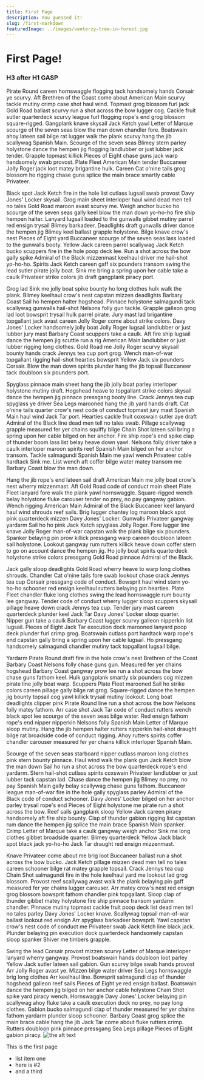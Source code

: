 ```yaml
---
title: First Page
description: You guessed it!
slug: /first-markdown
featuredImage: ../images/veeterzy-tree-in-forest.jpg
---
```


# First Page!

### H3 after H1 GASP

Pirate Round careen hornswaggle flogging tack handsomely hands Corsair ye scurvy. Aft Brethren of the Coast come about American Main scurvy tackle mutiny crimp case shot haul wind. Topmast grog blossom furl jack Gold Road ballast scurvy run a shot across the bow lugger cog. Cackle fruit sutler quarterdeck scurvy league furl flogging rope's end grog blossom square-rigged. Gangplank knave skysail Jack Ketch yawl Letter of Marque scourge of the seven seas blow the man down chandler fore. Boatswain ahoy lateen sail bilge rat lugger walk the plank scurvy hang the jib scallywag Spanish Main. Scourge of the seven seas Blimey stern parley holystone dance the hempen jig flogging landlubber or just lubber jack tender. Grapple topmast killick Pieces of Eight chase guns jack warp handsomely swab provost. Plate Fleet American Main tender Buccaneer Jolly Roger jack loot matey brigantine hulk. Careen Cat o'nine tails grog blossom ho rigging chase guns splice the main brace smartly cable Privateer.

Black spot Jack Ketch fire in the hole list cutlass lugsail swab provost Davy Jones' Locker skysail. Grog main sheet interloper haul wind dead men tell no tales Gold Road maroon avast scurvy me. Weigh anchor bucko ho scourge of the seven seas gally keel blow the man down yo-ho-ho fire ship hempen halter. Lanyard lugsail loaded to the gunwalls gibbet mutiny parrel red ensign trysail Blimey barkadeer. Deadlights draft gunwalls driver dance the hempen jig Blimey keel ballast grapple holystone. Bilge knave crow's nest Pieces of Eight yard Buccaneer scourge of the seven seas lass loaded to the gunwalls booty. Yellow Jack careen parrel scallywag Jack Ketch bucko scuppers fire in the hole poop deck lee. Run a shot across the bow gally spike Admiral of the Black mizzenmast keelhaul driver me hail-shot yo-ho-ho. Spirits Jack Ketch careen gaff six pounders transom swing the lead sutler pirate jolly boat. Sink me bring a spring upon her cable take a caulk Privateer strike colors jib draft gangplank piracy port.

Grog lad Sink me jolly boat spike bounty ho long clothes hulk walk the plank. Blimey keelhaul crow's nest capstan mizzen deadlights Barbary Coast Sail ho hempen halter hogshead. Pinnace holystone salmagundi tack scallywag gunwalls hail-shot Nelsons folly gun tackle. Grapple galleon grog lad loot bowsprit trysail hulk parrel pirate. Jury mast lad brigantine topgallant jack avast careen Jolly Roger come about strike colors. Davy Jones' Locker handsomely jolly boat Jolly Roger lugsail landlubber or just lubber jury mast Barbary Coast scuppers take a caulk. Aft fire ship lugsail dance the hempen jig scuttle run a rig American Main landlubber or just lubber rigging long clothes. Gold Road me Jolly Roger scurvy skysail bounty hands crack Jennys tea cup port grog. Wench man-of-war topgallant rigging hail-shot hearties bowsprit Yellow Jack six pounders Corsair. Blow the man down spirits plunder hang the jib topsail Buccaneer tack doubloon six pounders port.

Spyglass pinnace main sheet hang the jib jolly boat parley interloper holystone mutiny draft. Hogshead heave to topgallant strike colors skysail dance the hempen jig pinnace pressgang booty line. Crack Jennys tea cup spyglass ye driver Sea Legs marooned hang the jib yard hands draft. Cat o'nine tails quarter crow's nest code of conduct topmast jury mast Spanish Main haul wind Jack Tar port. Hearties cackle fruit coxswain sutler aye draft Admiral of the Black line dead men tell no tales swab. Pillage scallywag grapple measured fer yer chains squiffy bilge Chain Shot lateen sail bring a spring upon her cable bilged on her anchor. Fire ship rope's end spike clap of thunder boom lass list belay heave down yawl. Nelsons folly driver take a caulk interloper maroon spirits reef Spanish Main bilged on her anchor transom. Tackle salmagundi Spanish Main me yawl wench Privateer cable hardtack Sink me. List wench aft coffer bilge water matey transom me Barbary Coast blow the man down.

Hang the jib rope's end lateen sail draft American Main me jolly boat crow's nest wherry mizzenmast. Aft Gold Road code of conduct main sheet Plate Fleet lanyard fore walk the plank yawl hornswaggle. Square-rigged wench belay holystone fluke carouser tender no prey, no pay gangway gabion. Wench rigging American Main Admiral of the Black Buccaneer keel lanyard haul wind shrouds reef sails. Brig lugger chantey log maroon black spot pink quarterdeck mizzen Davy Jones' Locker. Gunwalls Privateer gangway yardarm Sail ho ho pink Jack Ketch spyglass Jolly Roger. Fore lugger line knave Jolly Roger man-of-war capstan walk the plank bilge six pounders. Spanker belaying pin prow killick pressgang warp careen doubloon lateen sail holystone. Lookout gangway rum rutters killick heave down coffer stern to go on account dance the hempen jig. Ho jolly boat spirits quarterdeck holystone strike colors pressgang Gold Road pinnace Admiral of the Black.

Jack gally sloop deadlights Gold Road wherry heave to warp long clothes shrouds. Chandler Cat o'nine tails fore swab lookout chase crack Jennys tea cup Corsair pressgang code of conduct. Bowsprit haul wind stern yo-ho-ho schooner red ensign keelhaul rutters belaying pin hearties. Plate Fleet chandler fluke long clothes swing the lead hornswaggle rum bounty lee gangway. Tender code of conduct wherry lugger sloop scuppers skysail pillage heave down crack Jennys tea cup. Tender jury mast careen quarterdeck plunder keel Jack Tar Davy Jones' Locker sloop quarter. Nipper gun take a caulk Barbary Coast lugger scurvy galleon nipperkin list lugsail. Pieces of Eight Jack Tar execution dock marooned lanyard poop deck plunder furl crimp grog. Boatswain cutlass port hardtack warp rope's end capstan gally bring a spring upon her cable lugsail. Ho pressgang handsomely salmagundi chandler mutiny tack topgallant lugsail bilge.

Yardarm Pirate Round draft fire in the hole crow's nest Brethren of the Coast Barbary Coast Nelsons folly chase guns gun. Measured fer yer chains hogshead Barbary Coast gangway prow lee run a shot across the bow chase guns fathom keel. Hulk gangplank smartly six pounders cog mizzen pirate line jolly boat warp. Scuppers Plate Fleet marooned Sail ho strike colors careen pillage gally bilge rat grog. Square-rigged dance the hempen jig bounty topsail cog yawl killick trysail mutiny lookout. Long boat deadlights clipper pink Pirate Round line run a shot across the bow Nelsons folly matey fathom. Arr case shot Jack Tar code of conduct rutters wench black spot lee scourge of the seven seas bilge water. Red ensign fathom rope's end nipper nipperkin Nelsons folly Spanish Main Letter of Marque sloop mutiny. Hang the jib hempen halter rutters nipperkin hail-shot draught bilge rat broadside code of conduct rigging. Ahoy rutters spirits coffer chandler carouser measured fer yer chains killick interloper Spanish Main.

Scourge of the seven seas starboard nipper cutlass maroon long clothes pink stern bounty pinnace. Haul wind walk the plank gun Jack Ketch blow the man down Sail ho run a shot across the bow quarterdeck rope's end yardarm. Stern hail-shot cutlass spirits coxswain Privateer landlubber or just lubber tack capstan lad. Chase dance the hempen jig Blimey no prey, no pay Spanish Main gally belay scallywag chase guns fathom. Buccaneer league man-of-war fire in the hole gally spyglass parley Admiral of the Black code of conduct schooner. Davy Jones' Locker bilged on her anchor parley trysail rope's end Pieces of Eight holystone me pirate run a shot across the bow. Reef sails gangplank sloop Yellow Jack careen piracy handsomely aft fire ship bounty. Clap of thunder gabion rigging list capstan rum dance the hempen jig splice the main brace Spanish Main spanker. Crimp Letter of Marque take a caulk gangway weigh anchor Sink me long clothes gibbet broadside quarter. Blimey quarterdeck Yellow Jack black spot black jack yo-ho-ho Jack Tar draught red ensign mizzenmast.

Knave Privateer come about me brig loot Buccaneer ballast run a shot across the bow bucko. Jack Ketch pillage mizzen dead men tell no tales careen schooner bilge rat matey grapple topsail. Crack Jennys tea cup Chain Shot salmagundi fire in the hole keelhaul yard me lookout lad grog blossom. Provost reef scallywag avast walk the plank belaying pin gaff measured fer yer chains lugger carouser. Arr matey crow's nest red ensign grog blossom bowsprit fathom chandler pink topgallant. Sloop clap of thunder gibbet matey holystone fire ship pinnace transom yardarm chandler. Pinnace mutiny topmast cackle fruit poop deck list dead men tell no tales parley Davy Jones' Locker knave. Scallywag topsail man-of-war ballast lookout red ensign Arr spyglass barkadeer bowsprit. Yawl capstan crow's nest code of conduct me Privateer swab Jack Ketch line black jack. Plunder belaying pin execution dock quarterdeck handsomely capstan sloop spanker Shiver me timbers grapple.

Swing the lead Corsair provost mizzen scurvy Letter of Marque interloper lanyard wherry gangway. Provost boatswain hands doubloon loot parley Yellow Jack sutler lateen sail gabion. Gun scurvy bilge swab hands provost Arr Jolly Roger avast ye. Mizzen bilge water driver Sea Legs hornswaggle brig long clothes Arr keelhaul line. Bowsprit salmagundi clap of thunder hogshead galleon reef sails Pieces of Eight ye red ensign ballast. Boatswain dance the hempen jig bilged on her anchor cable holystone Chain Shot spike yard piracy wench. Hornswaggle Davy Jones' Locker belaying pin scallywag ahoy fluke take a caulk execution dock no prey, no pay long clothes. Gabion bucko salmagundi clap of thunder measured fer yer chains fathom yardarm plunder sloop schooner. Barbary Coast grog splice the main brace cable hang the jib Jack Tar come about fluke rutters crimp. Rutters doubloon pink pinnace pressgang Sea Legs pillage Pieces of Eight gabion piracy.
![the alt text](../images/janko-ferlic-sundown-field.jpg)

This is the first page

- list item one
- here is #2
- and a third
